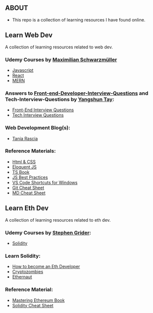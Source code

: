 ## ABOUT

- This repo is a collection of learning resources I have found online.

## Learn Web Dev

A collection of learning resources related to web dev.

### Udemy Courses by [Maximilian Schwarzmüller](https://www.udemy.com/user/maximilian-schwarzmuller/)

- [Javascript](https://www.udemy.com/course/javascript-the-complete-guide-2020-beginner-advanced/)
- [React](https://www.udemy.com/course/react-the-complete-guide-incl-redux/)
- [MERN](https://www.udemy.com/course/react-nodejs-express-mongodb-the-mern-fullstack-guide/)

### Answers to [Front-end-Developer-Interview-Questions](https://github.com/h5bp/Front-end-Developer-Interview-Questions) and Tech-Interview-Questions by [Yangshun Tay](https://github.com/yangshun):

- [Front-End Interview Questions](https://frontendinterviewhandbook.com/)
- [Tech Interview Questions](https://techinterviewhandbook.org/)

### Web Development Blog(s):

- [Tania Rascia](https://www.taniarascia.com/blog/)

### Reference Materials:

- [Html & CSS](https://wtf.tw/ref/duckett.pdf)
- [Eloquent JS](https://eloquentjavascript.net/Eloquent_JavaScript.pdf)
- [TS Book](https://basarat.gitbook.io/typescript/)
- [JS Best Practices](https://github.com/airbnb/javascript)
- [VS Code Shortcuts for Windows](https://code.visualstudio.com/shortcuts/keyboard-shortcuts-windows.pdf)
- [Git Cheat Sheet](https://rogerdudler.github.io/git-guide/files/git_cheat_sheet.pdf)
- [MD Cheat Sheet](https://github.com/adam-p/markdown-here/wiki/Markdown-Cheatsheet)

## Learn Eth Dev

A collection of learning resources related to eth dev.

### Udemy Courses by [Stephen Grider](https://www.udemy.com/user/sgslo/):

- [Solidity](https://www.udemy.com/course/ethereum-and-solidity-the-complete-developers-guide/)

### Learn Solidity:

- [How to become an Eth Developer](https://hackmd.io/@1LsqLgZ9SFyvmF1L1suBIw/dapp-dev)
- [Cryptozombies](https://cryptozombies.io/)
- [Ethernaut](https://ethernaut.openzeppelin.com/)

### Reference Material:

- [Mastering Ethereum Book](https://cypherpunks-core.github.io/ethereumbook/01what-is.html)<br />
- [Solidity Cheat Sheet](https://github.com/manojpramesh/solidity-cheatsheet)
